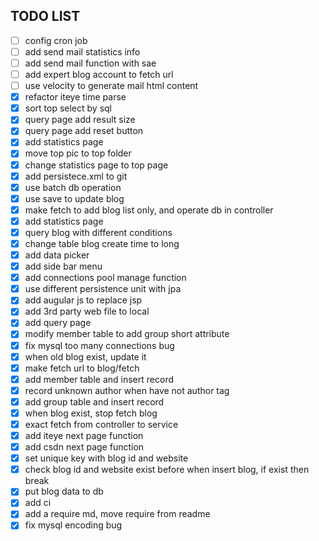 ## TODO LIST

- [ ] config cron job
- [ ] add send mail statistics info
- [ ] add send mail function with sae
- [ ] add expert blog account to fetch url
- [ ] use velocity to generate mail html content
- [x] refactor iteye time parse
- [x] sort top select by sql
- [x] query page add result size
- [x] query page add reset button
- [x] add statistics page
- [x] move top pic to top folder
- [x] change statistics page to top page
- [x] add persistece.xml to git
- [x] use batch db operation
- [x] use save to update blog
- [x] make fetch to add blog list only, and operate db in controller
- [x] add statistics page
- [x] query blog with different conditions
- [x] change table blog create time to long
- [x] add data picker
- [x] add side bar menu
- [x] add connections pool manage function
- [x] use different persistence unit with jpa
- [x] add augular js to replace jsp
- [x] add 3rd party web file to local
- [x] add query page
- [x] modify member table to add group short attribute 
- [x] fix mysql too many connections bug
- [x] when old blog exist, update it
- [x] make fetch url to blog/fetch
- [x] add member table and insert record
- [x] record unknown author when have not author tag
- [x] add group table and insert record
- [x] when blog exist, stop fetch blog
- [x] exact fetch from controller to service
- [x] add iteye next page function
- [x] add csdn next page function
- [x] set unique key with blog id and website
- [x] check blog id and website exist before when insert blog, if exist then break
- [x] put blog data to db
- [x] add ci
- [x] add a require md, move require from readme
- [x] fix mysql encoding bug